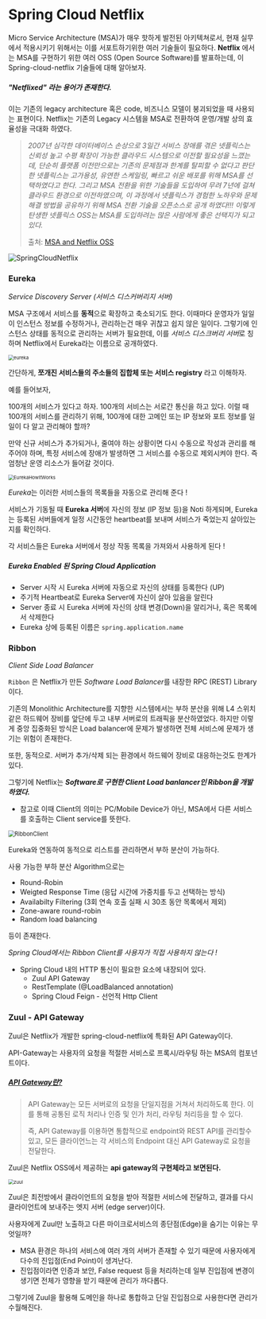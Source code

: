 # Spring Cloud Netflix

Micro Service Architecture (MSA)가 매우 핫하게 발전된 아키텍쳐로서, 현재 실무에서 적용시키기 위해서는 이를 서포트하기위한 여러 기술들이 필요하다. **Netflix** 에서는 MSA를 구현하기 위한 여러 OSS (Open Source Software)를 발표하는데, 이 Spring-cloud-netflix 기술들에 대해 알아보자.



##### "Netflixed" 라는 용어가 존재한다.

이는 기존의 legacy architecture 혹은 code, 비즈니스 모델이 붕괴되었을 때 사용되는 표현이다. Netflix는 기존의 Legacy 시스템을 MSA로 전환하여 운영/개발 상의 효율성을 극대화 하였다.

> *2007년 심각한 데이터베이스 손상으로 3일간 서비스 장애를 겪은 넷플릭스는 신뢰성 높고 수평 확장이 가능한*
> *클라우드 시스템으로 이전할 필요성을 느꼈는데, 단순히 플랫폼 이전만으로는 기존의 문제점과 한계를 탈피할*
> *수 없다고 판단한 넷플릭스는 고가용성, 유연한 스케일링, 빠르고 쉬운 배포를 위해 MSA를 선택하였다고 한다.*
> *그리고 MSA 전환을 위한 기술들을 도입하여 무려 7년에 걸쳐 클라우드 환경으로 이전하였으며, 이 과정에서*
> *넷플릭스가 경험한 노하우와 문제해결 방법을 공유하기 위해 MSA 전환 기술을 오픈소스로 공개 하였다!!!*
> *이렇게 탄생한 넷플릭스 OSS는 MSA를 도입하려는 많은 사람에게 좋은 선택지가 되고 있다.*
>
> 출처: [MSA and Netflix OSS](https://bravenamme.github.io/2020/07/21/msa-netflix/)



![SpringCloudNetflix](./img/SpringCloudNetflix/SpringCloudNetflix.png)



### Eureka

*Service Discovery Server (서비스 디스커버리지 서버)*

MSA 구조에서 서비스를 **동적**으로 확장하고 축소되기도 한다. 이때마다 운영자가 일일이 인스턴스 정보를 수정하거나, 관리하는건 매우 귀찮고 쉽지 않은 일이다. 그렇기에 인스턴스 상태를 동적으로 관리하는 서버가 필요한데, 이를 *서비스 디스크버리 서버*로 칭하며 Netflix에서 Eureka라는 이름으로 공개하였다.

<img src="./img/SpringCloudNetflix/eureka.png" alt="eureka" style="zoom:67%;" />

간단하게, **쪼개진 서비스들의 주소들의 집합체 또는 서비스 registry** 라고 이해하자.

예를 들어보자, 

100개의 서비스가 있다고 하자. 100개의 서비스는 서로간 통신을 하고 있다. 이럴 때 100개의 서비스를 관리하기 위해, 100개에 대한 고메인 또는 IP 정보와 포트 정보를 일일이 다 알고 관리해야 할까?

만약 신규 서비스가 추가되거나, 줄여야 하는 상황이면 다시 수동으로 작성과 관리를 해주어야 하며, 특정 서비스에 장애가 발생하면 그 서비스를 수동으로 제외시켜야 한다. 즉 엄청난 운영 리소스가 들어갈 것이다.

<img src="./img/SpringCloudNetflix/EurekaHowItWorks.png" alt="EurekaHowItWorks" style="zoom:67%;" />

*Eureka*는 이러한 서비스들의 목록들을 자동으로 관리해 준다 !

서비스가 기동될 때 **Eureka 서버**에 자신의 정보 (IP 정보 등)을 Noti 하게되며, Eureka는 등록된 서버들에게 일정 시간동안 heartbeat를 보내며 서비스가 죽었는지 살아있는지를 확인하다. 

각 서비스들은 Eureka 서버에서 정상 작동 목록을 가져와서 사용하게 된다 !



##### Eureka Enabled 된 Spring Cloud Application

- Server 시작 시 Eureka 서버에 자동으로 자신의 상태를 등록한다 (UP)
- 주기적 Heartbeat로 Eureka Server에 자신이 살아 있음을 알린다
- Server 종료 시 Eureka 서버에 자신의 상태 변경(Down)을 알리거나, 혹은 목록에서 삭제한다
- Eureka 상에 등록된 이름은 `spring.application.name` 



### Ribbon

*Client Side Load Balancer*

`Ribbon` 은 Netflix가 만든 *Software Load Balancer*를 내장한 RPC (REST) Library 이다.

기존의 Monolithic Architecture를 지향한 시스템에서는 부하 분산을 위해 L4 스위치 같은 하드웨어 장비를 앞단에 두고 내부 서버로의 트래픽을 분산하였었다. 하지만 이렇게 중앙 집중화된 방식은 Load balancer에 문제가 발생하면 전체 서비스에 문제가 생기는 위험이 존재한다. 

또한, 동적으로. 서버가 추가/삭제 되는 환경에서 하드웨어 장비로 대응하는것도 한계가 있다.

그렇기에 Netflix는 ***Software로 구현한 Client Load banlancer인 Ribbon을 개발하였다.***

- 참고로 이때 Client의 의미는 PC/Mobile Device가 아닌, MSA에서 다른 서비스를 호출하는 Client service를 뜻한다.

<img src="./img/SpringCloudNetflix/RibbonClient.png" alt="RibbonClient" style="zoom:80%;" />



Eureka와 연동하여 동적으로 리스트를 관리하면서 부하 분산이 가능하다.

사용 가능한 부하 분산 Algorithm으로는

- Round-Robin 
- Weigted Response Time (응답 시간에 가중치를 두고 선택하는 방식)
- Availabilty Filtering (3회 연속 호출 실패 시 30초 동안 목록에서 제외)
- Zone-aware round-robin
- Random load balancing

등이 존재한다.



*Spring Cloud에서는 Ribbon Client를 사용자가 직접 사용하지 않는다 !*

- Spring Cloud 내의 HTTP 통신이 필요한 요소에 내장되어 있다.
  - Zuul API Gateway
  - RestTemplate (@LoadBalanced annotation)
  - Spring Cloud Feign - 선언적 Http Client





### Zuul - API Gateway

Zuul은 Netflix가 개발한 spring-cloud-netflix에 특화된 API Gateway이다.

API-Gateway는 사용자의 요청을 적절한 서비스로 프록시/라우팅 하는 MSA의 컴포넌트이다.

##### [API Gateway란?](https://velog.io/@youngerjesus/API-Gateway%EC%9D%98-%EC%9D%B4%ED%95%B4)

> API Gateway는 모든 서버로의 요청을 단일지점을 거쳐서 처리하도록 한다. 이를 통해 공통된 로직 처리나 인증 및 인가 처리, 라우팅 처리등을 할 수 있다.
>
> 즉, API Gateway를 이용하면 통합적으로 endpoint와 REST API를 관리할수 있고, 모든 클라이언느는 각 서비스의 Endpoint 대신 API Gateway로 요청을 전달한다.



Zuul은 Netflix OSS에서 제공하는 **api gateway의 구현체라고 보면된다.**

<img src="./img/SpringCloudNetflix/zuul.png" alt="zuul" style="zoom:67%;" />

Zuul은 최전방에서 클라이언트의 요청을 받아 적절한 서비스에 전달하고, 결과를 다시 클라이언트에 보내주는 엣지 서버 (edge server)이다.

사용자에게 Zuul만 노출하고 다른 마이크로서비스의 종단점(Edge)을 숨기는 이유는 무엇일까? 

- MSA 환경은 하나의 서비스에 여러 개의 서버가 존재할 수 있기 때문에 사용자에게 다수의 진입점(End Point)이 생겨난다.
- 진입점이라면 인증과 보안, False request 등을 처리하는데 일부 진입점에 변경이 생기면 전체가 영향을 받기 때문에 관리가 까다롭다.

그렇기에 Zuul을 활용해 도메인을 하나로 통합하고 단일 진입점으로 사용한다면 관리가 수월해진다.



